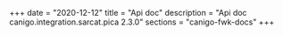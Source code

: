 +++
date        = "2020-12-12"
title       = "Api doc"
description = "Api doc canigo.integration.sarcat.pica 2.3.0"
sections    = "canigo-fwk-docs"
+++